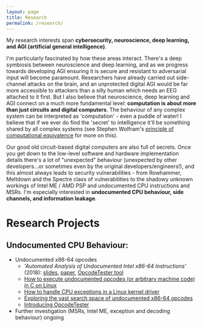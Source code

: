 ```yaml
---
layout: page
title: Research
permalink: /research/
---
```

My research interests span **cybersecurity, neuroscience, deep learning, and AGI (artificial general intelligence)**.

I'm particularly fascinated by how these areas interact. There's a deep symbiosis between neuroscience and deep learning, and as we progress towards developing AGI ensuring it is secure and resistant to adversarial input will become paramount. Researchers have already carried out side-channel attacks on the brain, and an unprotected digital AGI would be far more accessible to attackers than a silly human which needs an EEG attached to it first. But I also believe that neuroscience, deep learning and AGI connect on a much more fundamental level: **computation is about more than just circuits and digital computers**. The behaviour of any complex system can be interpreted as 'computation' - even a puddle of water! I believe that if we ever do find the 'secret' to intelligence it'll be something shared by all complex systems (see Stephen Wolfram's [principle of computational equivalence](http://www.wolframscience.com/nks/chap-12--the-principle-of-computational-equivalence/) for more on this).

Our good old circuit-based digital computers are also full of secrets. Once you get down to the low-level software and hardware implementation details there's a lot of "unexpected" behaviour (unexpected by other developers...or sometimes even by the original developers/engineers!), and this almost always leads to security vulnerabilities - from Rowhammer, Meltdown and the Spectre class of vulnerabilities to the shadowy unknown workings of Intel ME / AMD PSP and undocumented CPU instructions and MSRs. I'm especially interested in **undocumented CPU behaviour, side channels, and information leakage**.

# Research Projects

## Undocumented CPU Behaviour:
* Undocumented x86-64 opcodes
    * *'Automated Analysis of Undocumented Intel x86-64 Instructions'* (2018): [slides](https://github.com/cattius/opcodetester/blob/master/presentation.pdf), [paper](https://github.com/cattius/opcodetester/blob/master/thesis.pdf), [OpcodeTester tool](https://github.com/cattius/opcodetester)
    * [How to execute undocumented opcodes (or arbitrary machine code) in C on Linux](/#)
    * [How to handle CPU exceptions in a Linux kernel driver](/#)
    * [Exploring the vast search space of undocumented x86-64 opcodes](/#)
    * [Introducing OpcodeTester](/#)
* Further investigation (MSRs, Intel ME, exception and decoding behaviour) ongoing
